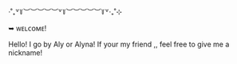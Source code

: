 ‧˚₊꒷꒦︶︶︶︶︶꒷꒦︶︶︶︶︶꒦꒷‧₊˚⊹

 ➥ ᴡᴇʟᴄᴏᴍᴇ!

Hello! I go by Aly or Alyna! If your my friend ,, feel free to give me a nickname! 


